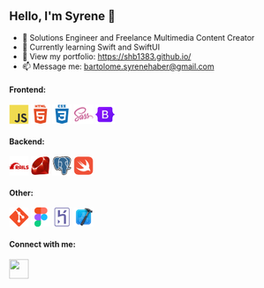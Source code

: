 ### <h2>Hello, I'm Syrene 👋</h2>

- 🎨 Solutions Engineer and Freelance Multimedia Content Creator
- 🌱 Currently learning Swift and SwiftUI
- 💼 View my portfolio: https://shb1383.github.io/
- 📫 Message me: bartolome.syrenehaber@gmail.com

<h4>Frontend:</h4>
<div class="inline">
<img src = "https://raw.githubusercontent.com/devicons/devicon/master/icons/javascript/javascript-original.svg" width="35" height="35" /> 
<img src = "https://raw.githubusercontent.com/devicons/devicon/master/icons/html5/html5-plain-wordmark.svg" width="35" height="35" />
<img src = "https://raw.githubusercontent.com/devicons/devicon/master/icons/css3/css3-plain-wordmark.svg" width="35" height="35" />
<img src = "https://raw.githubusercontent.com/devicons/devicon/master/icons/sass/sass-original.svg" width="35" height="35" />
<img src = "https://raw.githubusercontent.com/devicons/devicon/master/icons/bootstrap/bootstrap-original.svg" width="35" height="35" />

<h4>Backend:</h4>
<img src = "https://raw.githubusercontent.com/devicons/devicon/master/icons/rails/rails-plain-wordmark.svg" width="35" height="35" />
<img src = "https://raw.githubusercontent.com/devicons/devicon/master/icons/ruby/ruby-original.svg" width="35" height="35" />
<img src = "https://raw.githubusercontent.com/devicons/devicon/master/icons/postgresql/postgresql-original.svg" width="35" height="35" />
<img src = "https://raw.githubusercontent.com/devicons/devicon/6910f0503efdd315c8f9b858234310c06e04d9c0/icons/swift/swift-original.svg" width="35" height="35" />

<h4>Other:</h4>
<img src = "https://raw.githubusercontent.com/devicons/devicon/6910f0503efdd315c8f9b858234310c06e04d9c0/icons/git/git-original.svg" width="35" height="35" />
<img src = "https://raw.githubusercontent.com/devicons/devicon/6910f0503efdd315c8f9b858234310c06e04d9c0/icons/figma/figma-original.svg" width="35" height="35" />
<img src = "https://raw.githubusercontent.com/devicons/devicon/6910f0503efdd315c8f9b858234310c06e04d9c0/icons/heroku/heroku-original.svg" width="35" height="35" />
<img src = "https://raw.githubusercontent.com/devicons/devicon/6910f0503efdd315c8f9b858234310c06e04d9c0/icons/xcode/xcode-original.svg" width="35" height="35" />
</div>

<h4>Connect with me:</h4>
<a href = "https://www.linkedin.com/in/syrene-h-bartolome/"><img src = "https://raw.githubusercontent.com/rahuldkjain/github-profile-readme-generator/master/src/images/icons/Social/linked-in-alt.svg" width="35" height="35" /></a>
</div>
<!--
**shb1383/shb1383** is a ✨ _special_ ✨ repository because its `README.md` (this file) appears on your GitHub profile.

Here are some ideas to get you started:

- 🔭 I’m currently working on ...
- 🌱 I’m currently learning ...
- 👯 I’m looking to collaborate on ...
- 🤔 I’m looking for help with ...
- 💬 Ask me about ...
- 📫 How to reach me: ...
- 😄 Pronouns: ...
- ⚡ Fun fact: ...
-->
